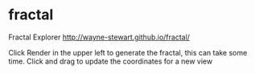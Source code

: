 # fractal
Fractal Explorer
http://wayne-stewart.github.io/fractal/

Click Render in the upper left to generate the fractal, this can take some time.
Click and drag to update the coordinates for a new view
